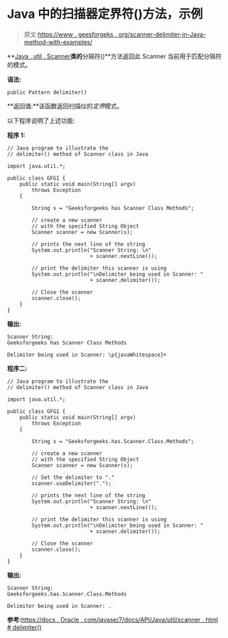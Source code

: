 # Java 中的扫描器定界符()方法，示例

> 原文:[https://www . geesforgeks . org/scanner-delimiter-in-Java-method-with-examples/](https://www.geeksforgeeks.org/scanner-delimiter-method-in-java-with-examples/)

**[Java . util . Scanner](https://www.geeksforgeeks.org/scanner-class-in-java/)**类的**分隔符()**方法返回此 Scanner 当前用于匹配分隔符的模式。

**语法:**

```
public Pattern delimiter()
```

**返回值:**该函数返回扫描仪的*定界*模式。

以下程序说明了上述功能:

**程序 1:**

```
// Java program to illustrate the
// delimiter() method of Scanner class in Java

import java.util.*;

public class GFG1 {
    public static void main(String[] argv)
        throws Exception
    {

        String s = "Geeksforgeeks has Scanner Class Methods";

        // create a new scanner
        // with the specified String Object
        Scanner scanner = new Scanner(s);

        // prints the next line of the string
        System.out.println("Scanner String: \n"
                           + scanner.nextLine());

        // print the delimiter this scanner is using
        System.out.println("\nDelimiter being used in Scanner: "
                           + scanner.delimiter());

        // Close the scanner
        scanner.close();
    }
}
```

**输出:**

```
Scanner String: 
Geeksforgeeks has Scanner Class Methods

Delimiter being used in Scanner: \p{javaWhitespace}+

```

**程序二:**

```
// Java program to illustrate the
// delimiter() method of Scanner class in Java

import java.util.*;

public class GFG1 {
    public static void main(String[] argv)
        throws Exception
    {

        String s = "Geeksforgeeks.has.Scanner.Class.Methods";

        // create a new scanner
        // with the specified String Object
        Scanner scanner = new Scanner(s);

        // Set the delimiter to "."
        scanner.useDelimiter(".");

        // prints the next line of the string
        System.out.println("Scanner String: \n"
                           + scanner.nextLine());

        // print the delimiter this scanner is using
        System.out.println("\nDelimiter being used in Scanner: "
                           + scanner.delimiter());

        // Close the scanner
        scanner.close();
    }
}
```

**输出:**

```
Scanner String: 
Geeksforgeeks.has.Scanner.Class.Methods

Delimiter being used in Scanner: .

```

**参考:**[https://docs . Oracle . com/javase/7/docs/API/Java/util/scanner . html # delimiter()](https://docs.oracle.com/javase/7/docs/api/java/util/Scanner.html#delimiter())